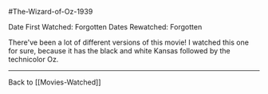 #The-Wizard-of-Oz-1939 

Date First Watched:  Forgotten
Dates Rewatched:  Forgotten

There've been a lot of different versions of this movie!  I watched this one for sure, because it has the black and white Kansas followed by the technicolor Oz.

---
Back to [[Movies-Watched]]
